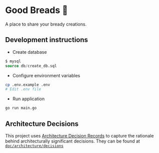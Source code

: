 # Good Breads 🍞

A place to share your bready creations.

## Development instructions
- Create database
```sql
$ mysql
source db/create_db.sql
```
- Configure environment variables
```sh
cp .env.example .env
# Edit .env file
```
- Run application
```sh
go run main.go
```

## Architecture Decisions

This project uses [Architecture Decision Records](https://adr.github.io/) to capture the rationale behind architecturally significant decisions. They can be found at [`doc/architecture/decisions`](doc/architecture/decisions)
